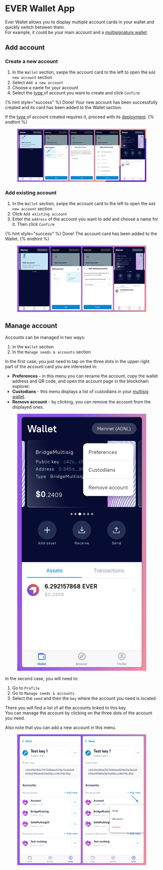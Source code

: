 # EVER Wallet App

Ever Wallet allows you to display multiple account cards in your wallet and quickly switch between them.\
For example, it could be your main account and a [multisignature wallet](../../multisig/).

## Add account

### Create a new account

1. In the `Wallet` section, swipe the account card to the left to open the `Add new account` section
2. Select `Add a new account`
3. Choose a name for your account
4. Select the [type ](../../getting-started/install-and-singing-in/types-of-account.md)of account you want to create and click `Confirm`

{% hint style="success" %}
Done! Your new account has been successfully created and its card has been added to the Wallet section.

If the [type ](../../getting-started/install-and-singing-in/types-of-account.md)of account created requires it, proceed with its [deployment](../../getting-started/install-and-singing-in/deploy/).
{% endhint %}

<figure><img src="../../.gitbook/assets/image (1).png" alt=""><figcaption></figcaption></figure>

### Add existing account

1. In the `Wallet` section, swipe the account card to the left to open the `Add new account` section.
2. Click `Add existing account`
3. Enter the `address` of the account you want to add and choose a name for it. Then click `Confirm`

{% hint style="success" %}
Done! The account card has been added to the Wallet.
{% endhint %}

<figure><img src="../../.gitbook/assets/image (12).png" alt=""><figcaption></figcaption></figure>

## Manage account

Accounts can be managed in two ways:

1. In the `Wallet` section
2. In the `Manage seeds & accounts` section

In the first case, you just need to tap on the three dots in the upper right part of the account card you are interested in:

* **Preferences** - in this menu you can rename the account, copy the wallet address and QR code, and open the account page in the blockchain explorer.&#x20;
* **Custodians** - this menu displays a list of custodians in your [multisig wallet](../../multisig/).&#x20;
* **Remove account** - by clicking, you can remove the account from the displayed ones.

<figure><img src="../../.gitbook/assets/image (3) (7).png" alt=""><figcaption></figcaption></figure>

In the second case, you will need to:

1. Go to `Profile`
2. Go to `Manage seeds & accounts`
3. Select the `seed` and then the `key` where the account you need is located

There you will find a list of all the accounts linked to this key. \
You can manage the account by clicking on the three dots of the account you need.

Also note that you can add a new account in this menu.

<figure><img src="../../.gitbook/assets/image (2).png" alt=""><figcaption></figcaption></figure>
